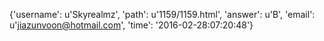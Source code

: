 {'username': u'Skyrealmz', 'path': u'1159/1159.html', 'answer': u'B', 'email': u'jiazunvoon@hotmail.com', 'time': '2016-02-28:07:20:48'}